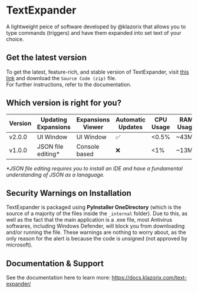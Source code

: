 # TextExpander
A lightweight peice of software developed by @klazorix that allows you to type commands (triggers) and have them expanded into set text of your choice.

## Get the latest version
To get the latest, feature-rich, and stable version of TextExpander, visit [this link](https://github.com/klazorix/textexpander/releases/latest) and download the `Source Code (zip)` file.  
For further instructions, refer to the documentation.

## Which version is right for you?
| Version   | Updating Expansions | Expansions Viewer | Automatic Updates | CPU Usage | RAM Usage | Storage Required |
|-----------|--------------------|-------------------|-------------------|------------|------------|------------------|
| v2.0.0    | UI Window         | UI Window        | ✅               | <0.5%       | ~43MB      | ~50MB            |
| v1.0.0    | JSON file editing*  | Console based    | ❌               | <1%       | ~13MB      | ~7MB             |

_*JSON file editing requires you to install an IDE and have a fundamental understanding of JSON as a lanaguage._

## Security Warnings on Installation
TextExpander is packaged using **PyInstaller OneDirectory** (which is the source of a majority of the files inside the `_internal` folder).
Due to this, as well as the fact that the main application is a .exe file, most Antivirus softwares, including Windows Defender, will block you from downloading and/or running the file.
These warnings are nothing to worry about, as the only reason for the alert is because the code is unsigned (not approved by microsoft).

## Documentation & Support
See the documentation here to learn more:
https://docs.klazorix.com/text-expander/

